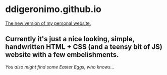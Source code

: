 # ddigeronimo.github.io
[The new version of my personal website.](https://ddigeronimo.github.io) 

Currently it's just a nice looking, simple, handwritten HTML + CSS (and a teensy bit of JS) website with a few embelishments. 
---

_You also might find some Easter Eggs, who knows..._